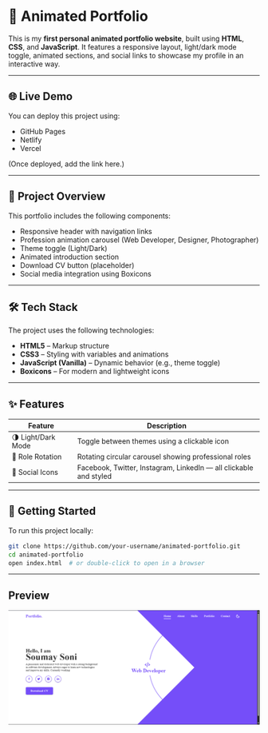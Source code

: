 # 🎨 Animated Portfolio

This is my **first personal animated portfolio website**, built using **HTML**, **CSS**, and **JavaScript**. It features a responsive layout, light/dark mode toggle, animated sections, and social links to showcase my profile in an interactive way.

---

## 🌐 Live Demo

You can deploy this project using:

- GitHub Pages
- Netlify
- Vercel

(Once deployed, add the link here.)

---

## 📁 Project Overview

This portfolio includes the following components:

- Responsive header with navigation links
- Profession animation carousel (Web Developer, Designer, Photographer)
- Theme toggle (Light/Dark)
- Animated introduction section
- Download CV button (placeholder)
- Social media integration using Boxicons

---

## 🛠️ Tech Stack

The project uses the following technologies:

- **HTML5** – Markup structure
- **CSS3** – Styling with variables and animations
- **JavaScript (Vanilla)** – Dynamic behavior (e.g., theme toggle)
- **Boxicons** – For modern and lightweight icons

---

## ✨ Features

| Feature                | Description                                                                 |
|------------------------|-----------------------------------------------------------------------------|
| 🌗 Light/Dark Mode     | Toggle between themes using a clickable icon                                |
| 🔁 Role Rotation       | Rotating circular carousel showing professional roles                       |
| 🔗 Social Icons        | Facebook, Twitter, Instagram, LinkedIn — all clickable and styled           |

---

## 🚀 Getting Started

To run this project locally:

```bash
git clone https://github.com/your-username/animated-portfolio.git
cd animated-portfolio
open index.html  # or double-click to open in a browser

```

---

## Preview

![alt text](<Screenshot (372).png>)